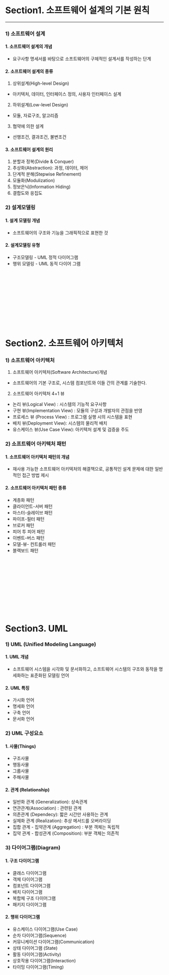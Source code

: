 # Section1. 소프트웨어 설계의 기본 원칙
---
### 1) 소프트웨어 설계
#### 1. 소프트웨어 설계의 개념
- 요구사항 명세서를 바탕으로 소프트웨어의 구체적인 설계서를 작성하는 단계

#### 2. 소프트웨어 설계의 종류
1. 상위설계(High-level Design)
- 아키텍처, 데이터, 인터페이스 정의, 사용자 인터페이스 설계
2. 하위설계(Low-level Design)
- 모듈, 자료구조, 알고리즘
3. 협약에 의한 설계
- 선행조건, 결과조건, 불변조건

#### 3. 소프트웨어 설계의 원리
1. 분할과 정복(Divide & Conquer)
2. 추상화(Abstraction): 과정, 데이터, 제어
3. 단계적 분해(Stepwise Refinement)
4. 모듈화(Modulization)
5. 정보은닉(Information Hiding)
6. 결합도와 응집도


### 2) 설계모델링
#### 1. 설계 모델링 개념

- 소프트웨어의 구조와 기능을 그래픽적으로 표현한 것

#### 2. 설계모델링 유형
- 구조모델링 - UML 정적 다이어그램 
- 행위 모델링 - UML 동적 다이어 그램

```













```

# Section2. 소프트웨어 아키텍처

### 1) 소프트웨어 아키텍처
1. 소프트웨어 아키텍처(Software Architecture)개념
- 소프트웨어의 기본 구조로, 시스템 컴포넌트와 이들 간의 관계를 기술한다.

2. 소프트웨어 아키텍처 4+1 뷰

- 논리 뷰(Logical View) : 시스템의 기능적 요구사항
- 구현 뷰(Implementation View) : 모듈의 구성과 개발자의 관점을 반영
- 프로세스 뷰 (Process View) : 프로그램 실행 시의 시스템을 표현
- 배치 뷰(Deployment View): 시스템의 물리적 배치
- 유스케이스 뷰(Use Case View): 아키텍처 설계 및 검증을 주도


### 2) 소프트웨어 아키텍처 패턴
#### 1. 소프트웨어 아키텍처 패턴의 개념
- 재사용 가능한 소프트웨어 아키텍처의 해결책으로, 공통적인 설계 문제에 대한 일반적인 접근 방법 제시

#### 2. 소프트웨어 아키텍처 패턴 종류
- 계층화 패턴
- 클라이언트-서버 패턴
- 마스터-슬레이브 패턴
- 파이프-필터 패턴
- 브로커 패턴
- 피어 투 피어 패턴
- 이벤트-버스 패턴
- 모델-뷰- 컨트롤러 패턴
- 블랙보드 패턴

```













```

# Section3. UML

### 1) UML (Unified Modeling Language)

#### 1. UML 개념
- 소프트웨어 시스템을 시각화 및 문서화하고, 소프트웨어 시스템의 구조와 동작을 명세화하는 표준화된 모델링 언어

#### 2. UML 특징
- 가시화 언어
- 명세화 언어
- 구축 언어
- 문서화 언어

### 2) UML 구성요소
#### 1. 사물(Things)
- 구조사물
- 행동사물
- 그룹사물
- 주해사물

#### 2. 관계 (Relationship)
- 일반화 관계 (Generalization): 상속관계
- 연관관계(Association) : 관련된 관계
- 의존관계 (Dependecy): 짧은 시간만 사용하는 관계
- 실체화 관계 (Realization): 추상 메서드를 오버라이딩
- 집합 관계 - 집약관계 (Aggregation) : 부분 객체는 독립적
- 집약 관계 - 합성관계 (Composition): 부분 객체는 의존적



### 3) 다이어그램(Diagram)

#### 1. 구조 다이어그램
- 클래스 다이어그램
- 객체 다이어그램
- 컴포넌트 다이어그램
- 배치 다이어그램
- 복합체 구조 다이어그램
- 패키지 다이어그램

#### 2. 행위 다이어그램
- 유스케이스 다이어그램(Use Case)
- 순차 다이어그램(Sequence)
- 커뮤니케이션 다이어그램(Communication)
- 상태 다이어그램 (State)
- 활동 다이어그램(Activity)
- 상호작용 다이어그램(Interaction)
- 타이밍 다이어그램(Timing)































